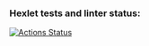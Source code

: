 ### Hexlet tests and linter status:
[![Actions Status](https://github.com/timofeevmg/frontend-project-lvl1/workflows/hexlet-check/badge.svg)](https://github.com/timofeevmg/frontend-project-lvl1/actions)